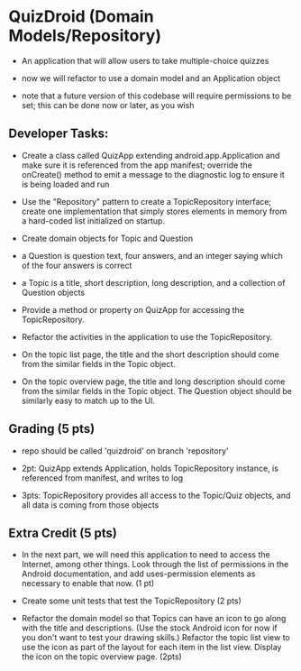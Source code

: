 # QuizDroid (Domain Models/Repository)

- An application that will allow users to take multiple-choice quizzes

- now we will refactor to use a domain model and an Application object

- note that a future version of this codebase will require permissions to be set; this can be done now or later, as you wish

## Developer Tasks:

- Create a class called QuizApp extending android.app.Application and make sure it is referenced from the app manifest; override the onCreate() method to emit a message to the diagnostic log to ensure it is being loaded and run

- Use the "Repository" pattern to create a TopicRepository interface; create one implementation that simply stores elements in memory from a hard-coded list initialized on startup.

- Create domain objects for Topic and Question

- a Question is question text, four answers, and an integer saying which of the four answers is correct

- a Topic is a title, short description, long description, and a collection of Question objects

- Provide a method or property on QuizApp for accessing the TopicRepository.

- Refactor the activities in the application to use the TopicRepository.

- On the topic list page, the title and the short description should come from the similar fields in the Topic object.

- On the topic overview page, the title and long description should come from the similar fields in the Topic object. The Question object should be similarly easy to match up to the UI.

## Grading (5 pts)

- repo should be called 'quizdroid' on branch 'repository'

- 2pt: QuizApp extends Application, holds TopicRepository instance, is referenced from manifest, and writes to log

- 3pts: TopicRepository provides all access to the Topic/Quiz objects, and all data is coming from those objects

## Extra Credit (5 pts)

- In the next part, we will need this application to need to access the Internet, among other things. Look through the list of permissions in the Android documentation, and add uses-permission elements as necessary to enable that now. (1 pt)

- Create some unit tests that test the TopicRepository (2 pts)

- Refactor the domain model so that Topics can have an icon to go along with the title and descriptions. (Use the stock Android icon for now if you don't want to test your drawing skills.) Refactor the topic list view to use the icon as part of the layout for each item in the list view. Display the icon on the topic overview page. (2pts)

